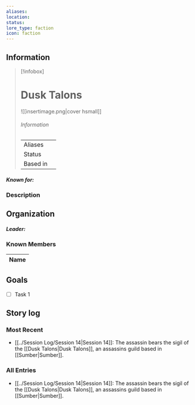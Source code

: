 ```yaml
---
aliases: 
location: 
status: 
lore_type: faction
icon: faction
---
```

## Information
> [!infobox]
> # Dusk Talons
> ![[insertimage.png|cover hsmall]]
> ###### Information
> |   |  |
> | ---- | ---- |
> | Aliases | |
> | Status| |
> | Based in|  |
##### Known for:
### Description
## Organization
##### Leader:
### Known Members
| Name |
| ---- |

## Goals
- [ ] Task 1
## Story log
### Most Recent
- [[../Session Log/Session 14|Session 14]]: The assassin bears the sigil of the [[Dusk Talons|Dusk Talons]], an assassins guild based in [[Sumber|Sumber]].

### All Entries
- [[../Session Log/Session 14|Session 14]]: The assassin bears the sigil of the [[Dusk Talons|Dusk Talons]], an assassins guild based in [[Sumber|Sumber]].

